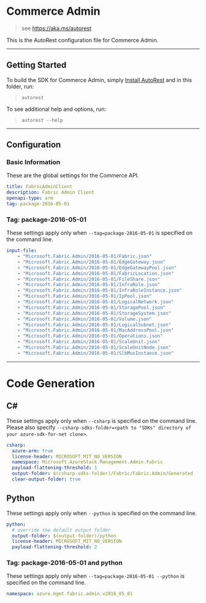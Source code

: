 # Commerce Admin
    
> see https://aka.ms/autorest

This is the AutoRest configuration file for Commerce Admin.

---
## Getting Started 
To build the SDK for Commerce Admin, simply [Install AutoRest](https://aka.ms/autorest/install) and in this folder, run:

> `autorest`

To see additional help and options, run:

> `autorest --help`
---

## Configuration

### Basic Information 
These are the global settings for the Commerce API.

``` yaml
title: FabricAdminClient
description: Fabric Admin Client
openapi-type: arm
tag: package-2016-05-01
```

### Tag: package-2016-05-01

These settings apply only when `--tag=package-2016-05-01` is specified on the command line.

``` yaml $(tag) == 'package-2016-05-01'
input-file:
    - "Microsoft.Fabric.Admin/2016-05-01/Fabric.json"
    - "Microsoft.Fabric.Admin/2016-05-01/EdgeGateway.json"
    - "Microsoft.Fabric.Admin/2016-05-01/EdgeGatewayPool.json"
    - "Microsoft.Fabric.Admin/2016-05-01/FabricLocation.json"
    - "Microsoft.Fabric.Admin/2016-05-01/FileShare.json"
    - "Microsoft.Fabric.Admin/2016-05-01/InfraRole.json"
    - "Microsoft.Fabric.Admin/2016-05-01/InfraRoleInstance.json"
    - "Microsoft.Fabric.Admin/2016-05-01/IpPool.json"
    - "Microsoft.Fabric.Admin/2016-05-01/LogicalNetwork.json"
    - "Microsoft.Fabric.Admin/2016-05-01/StoragePool.json"
    - "Microsoft.Fabric.Admin/2016-05-01/StorageSystem.json"
    - "Microsoft.Fabric.Admin/2016-05-01/Volume.json"
    - "Microsoft.Fabric.Admin/2016-05-01/LogicalSubnet.json"
    - "Microsoft.Fabric.Admin/2016-05-01/MacAddressPool.json"
    - "Microsoft.Fabric.Admin/2016-05-01/Operations.json"
    - "Microsoft.Fabric.Admin/2016-05-01/ScaleUnit.json"
    - "Microsoft.Fabric.Admin/2016-05-01/ScaleUnitNode.json"
    - "Microsoft.Fabric.Admin/2016-05-01/SlbMuxInstance.json"
```

---
# Code Generation

## C# 

These settings apply only when `--csharp` is specified on the command line.
Please also specify `--csharp-sdks-folder=<path to "SDKs" directory of your azure-sdk-for-net clone>`.

``` yaml $(csharp)
csharp:
  azure-arm: true
  license-header: MICROSOFT_MIT_NO_VERSION
  namespace: Microsoft.AzureStack.Management.Admin.Fabric
  payload-flattening-threshold: 1
  output-folder: $(csharp-sdks-folder)/Fabric/Fabric.Admin/Generated
  clear-output-folder: true
```

## Python

These settings apply only when `--python` is specified on the command line.

``` yaml $(python)
python:
  # override the default output folder
  output-folder: $(output-folder)/python
  license-header: MICROSOFT_MIT_NO_VERSION
  payload-flattening-threshold: 2
```

### Tag: package-2016-05-01 and python

These settings apply only when `--tag=package-2016-05-01 --python` is specified on the command line.

``` yaml $(tag) == 'package-2016-05-01' && $(python)
namespace: azure.mgmt.fabric.admin.v2016_05_01
```
